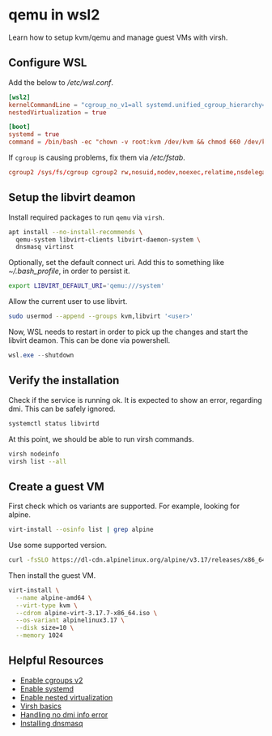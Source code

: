 # qemu in wsl2

Learn how to setup kvm/qemu and manage guest VMs with virsh.

## Configure WSL

Add the below to */etc/wsl.conf*.

```toml
[wsl2]
kernelCommandLine = "cgroup_no_v1=all systemd.unified_cgroup_hierarchy=1"
nestedVirtualization = true

[boot]
systemd = true
command = /bin/bash -ec "chown -v root:kvm /dev/kvm && chmod 660 /dev/kvm"
```

If `cgroup` is causing problems, fix them via */etc/fstab*.

```toml
cgroup2 /sys/fs/cgroup cgroup2 rw,nosuid,nodev,noexec,relatime,nsdelegate 0 0
```

## Setup the libvirt deamon

Install required packages to run `qemu` via `virsh`.

```bash
apt install --no-install-recommends \
  qemu-system libvirt-clients libvirt-daemon-system \
  dnsmasq virtinst
```

Optionally, set the default connect uri. Add this to something like
*~/.bash_profile*, in order to persist it.

```bash
export LIBVIRT_DEFAULT_URI='qemu:///system'
```

Allow the current user to use libvirt.

```bash
sudo usermod --append --groups kvm,libvirt '<user>'
```

Now, WSL needs to restart in order to pick up the changes and start the
libvirt deamon. This can be done via powershell.

```powershell
wsl.exe --shutdown
```

## Verify the installation

Check if the service is running ok. It is expected to show an error,
regarding dmi. This can be safely ignored.

```bash
systemctl status libvirtd
```

At this point, we should be able to run virsh commands.

```bash
virsh nodeinfo
virsh list --all
```

## Create a guest VM

First check which os variants are supported. For example, looking for
alpine.

```bash
virt-install --osinfo list | grep alpine
```

Use some supported version.

```bash
curl -fsSLO https://dl-cdn.alpinelinux.org/alpine/v3.17/releases/x86_64/alpine-virt-3.17.7-x86_64.iso
```

Then install the guest VM.

```bash
virt-install \
  --name alpine-amd64 \
  --virt-type kvm \
  --cdrom alpine-virt-3.17.7-x86_64.iso \
  --os-variant alpinelinux3.17 \
  --disk size=10 \
  --memory 1024
```

## Helpful Resources

- [Enable cgroups v2](https://github.com/microsoft/WSL/issues/10894#issuecomment-1848729014)
- [Enable systemd](https://devblogs.microsoft.com/commandline/systemd-support-is-now-available-in-wsl/)
- [Enable nested virtualization](https://serverfault.com/a/1115773)
- [Virsh basics](https://wiki.debian.org/KVM)
- [Handling no dmi info error](https://github.com/microsoft/WSL/issues/10894#issuecomment-1848729014)
- [Installing dnsmasq](https://wiki.debian.org/dnsmasq)
